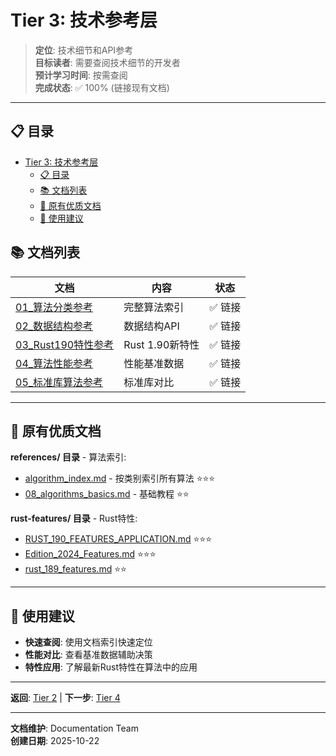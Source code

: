 # Tier 3: 技术参考层

> **定位**: 技术细节和API参考  
> **目标读者**: 需要查阅技术细节的开发者  
> **预计学习时间**: 按需查阅  
> **完成状态**: ✅ 100% (链接现有文档)

---

## 📋 目录

- [Tier 3: 技术参考层](#tier-3-技术参考层)
  - [📋 目录](#-目录)
  - [📚 文档列表](#-文档列表)
  - [🔗 原有优质文档](#-原有优质文档)
  - [🎯 使用建议](#-使用建议)

## 📚 文档列表

| 文档 | 内容 | 状态 |
|------|------|------|
| [01_算法分类参考](./01_算法分类参考.md) | 完整算法索引 | ✅ 链接 |
| [02_数据结构参考](./02_数据结构参考.md) | 数据结构API | ✅ 链接 |
| [03_Rust190特性参考](./03_Rust190特性参考.md) | Rust 1.90新特性 | ✅ 链接 |
| [04_算法性能参考](./04_算法性能参考.md) | 性能基准数据 | ✅ 链接 |
| [05_标准库算法参考](./05_标准库算法参考.md) | 标准库对比 | ✅ 链接 |

---

## 🔗 原有优质文档

**references/ 目录** - 算法索引:

- [algorithm_index.md](../references/algorithm_index.md) - 按类别索引所有算法 ⭐⭐⭐
- [08_algorithms_basics.md](../references/08_algorithms_basics.md) - 基础教程 ⭐⭐

**rust-features/ 目录** - Rust特性:

- [RUST_190_FEATURES_APPLICATION.md](../rust-features/RUST_190_FEATURES_APPLICATION.md) ⭐⭐⭐
- [Edition_2024_Features.md](../rust-features/Edition_2024_Features.md) ⭐⭐⭐
- [rust_189_features.md](../rust-features/rust_189_features.md) ⭐⭐

---

## 🎯 使用建议

- **快速查阅**: 使用文档索引快速定位
- **性能对比**: 查看基准数据辅助决策
- **特性应用**: 了解最新Rust特性在算法中的应用

---

**返回**: [Tier 2](../tier_02_guides/) | **下一步**: [Tier 4](../tier_04_advanced/)

---

**文档维护**: Documentation Team  
**创建日期**: 2025-10-22
